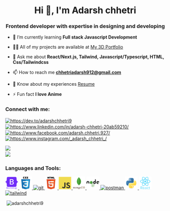 
<h1 align="center">Hi 👋, I'm Adarsh chhetri</h1>  
<h3 align="center">Frontend developer with expertise in designing and developing</h3>  
  
- 🌱 I’m currently learning **Full stack Javascript Development**  
  
- 👨‍💻 All of my projects are available at [My 3D Portfolio](https://3dportfolio-6iya.vercel.app/)  
  
- 💬 Ask me about **React/Next.js, Tailwind, Javascript/Typescript, HTML, Css/Tailwindcss**  
  
- 📫 How to reach me **chhetriadarsh912@gmail.com**  
  
- 📄 Know about my experiences [Resume](https://drive.google.com/file/d/1uFHoVrn0ywvklGy5M0RWHljORXCCWEHr/view)  
  
- ⚡ Fun fact **I love Anime**  
  
<h3 align="left">Connect with me:</h3>  
<p align="left">  
<a href="https//dev.to/adarshchhetri9" target="blank"><img align="center" src="https://raw.githubusercontent.com/rahuldkjain/github-profile-readme-generator/master/src/images/icons/Social/devto.svg" alt="https://dev.to/adarshchhetri9" height="30" width="40" /></a>  
<a href="https://www.linkedin.com/in/adarsh-chhetri-20ab59210/" target="blank"><img align="center" src="https://raw.githubusercontent.com/rahuldkjain/github-profile-readme-generator/master/src/images/icons/Social/linked-in-alt.svg" alt="https://www.linkedin.com/in/adarsh-chhetri-20ab59210/" height="30" width="40" /></a>    
<a href="https:/www.facebook.com/adarsh.chhetri.927/" target="blank"><img align="center" src="https://raw.githubusercontent.com/rahuldkjain/github-profile-readme-generator/master/src/images/icons/Social/facebook.svg" alt="https://www.facebook.com/adarsh.chhetri.927/" height="30" width="40" /></a>  
<a href="https://www.instagram.com/_adarsh_chhetri_/" target="blank"><img align="center" src="https://raw.githubusercontent.com/rahuldkjain/github-profile-readme-generator/master/src/images/icons/Social/instagram.svg" alt="https://www.instagram.com/_adarsh_chhetri_/" height="30" width="40" /></a>  
</p>  

![](https://github-readme-streak-stats.herokuapp.com/?user=adarshchhetri9&theme=dark&hide_border=false)<br/>
![](https://github-readme-stats.vercel.app/api/top-langs/?username=adarshchhetri9&theme=dark&hide_border=false&include_all_commits=false&count_private=false&layout=compact)
  
<h3 align="left">Languages and Tools:</h3>  
<p align="left"> <a href="https://getbootstrap.com" target="_blank" rel="noreferrer"> <img src="https://raw.githubusercontent.com/devicons/devicon/master/icons/bootstrap/bootstrap-plain-wordmark.svg" alt="bootstrap" width="40" height="40"/> </a> <a href="https://www.w3schools.com/css/" target="_blank" rel="noreferrer"> <img src="https://raw.githubusercontent.com/devicons/devicon/master/icons/css3/css3-original-wordmark.svg" alt="css3" width="40" height="40"/> </a> <a href="https://git-scm.com/" target="_blank" rel="noreferrer"> <img src="https://www.vectorlogo.zone/logos/git-scm/git-scm-icon.svg" alt="git" width="40" height="40"/> </a> <a href="https://www.w3.org/html/" target="_blank" rel="noreferrer"> <img src="https://raw.githubusercontent.com/devicons/devicon/master/icons/html5/html5-original-wordmark.svg" alt="html5" width="40" height="40"/> </a> <a href="https://developer.mozilla.org/en-US/docs/Web/JavaScript" target="_blank" rel="noreferrer"> <img src="https://raw.githubusercontent.com/devicons/devicon/master/icons/javascript/javascript-original.svg" alt="javascript" width="40" height="40"/> </a> <a href="https://www.mongodb.com/" target="_blank" rel="noreferrer"> <img src="https://raw.githubusercontent.com/devicons/devicon/master/icons/mongodb/mongodb-original-wordmark.svg" alt="mongodb" width="40" height="40"/> </a> <a href="https://nodejs.org" target="_blank" rel="noreferrer"> <img src="https://raw.githubusercontent.com/devicons/devicon/master/icons/nodejs/nodejs-original-wordmark.svg" alt="nodejs" width="40" height="40"/> </a> <a href="https://postman.com" target="_blank" rel="noreferrer"> <img src="https://www.vectorlogo.zone/logos/getpostman/getpostman-icon.svg" alt="postman" width="40" height="40"/> </a> <a href="https://www.python.org" target="_blank" rel="noreferrer"> <img src="https://raw.githubusercontent.com/devicons/devicon/master/icons/python/python-original.svg" alt="python" width="40" height="40"/> </a> <a href="https://reactjs.org/" target="_blank" rel="noreferrer"> <img src="https://raw.githubusercontent.com/devicons/devicon/master/icons/react/react-original-wordmark.svg" alt="react" width="40" height="40"/> </a> <a href="https://tailwindcss.com/" target="_blank" rel="noreferrer"> <img src="https://www.vectorlogo.zone/logos/tailwindcss/tailwindcss-icon.svg" alt="tailwind" width="40" height="40"/> </a> </p>  
  
<p>&nbsp;<img align="center" src="https://github-readme-stats.vercel.app/api?username=adarshchhetri9&show_icons=true&locale=en" alt="adarshchhetri9" /></p>
